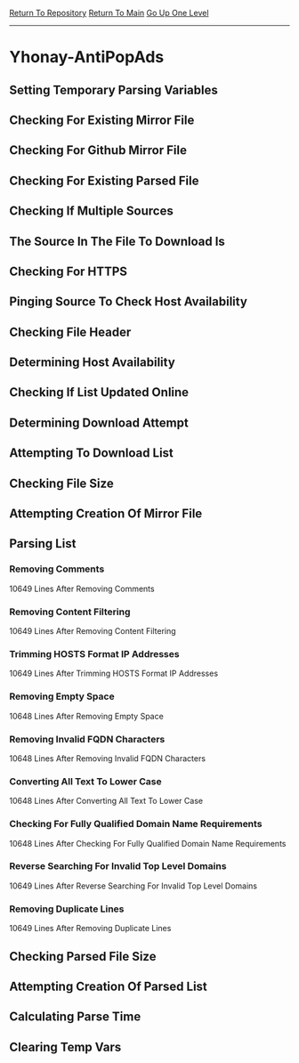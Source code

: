 [Return To Repository](https://github.com/deathbybandaid/piholeparser/)
[Return To Main](https://github.com/deathbybandaid/piholeparser/blob/master/RecentRunLogs/Mainlog.md)
[Go Up One Level](https://github.com/deathbybandaid/piholeparser/blob/master/RecentRunLogs/TopLevelScripts/30-Processing-External-Blacklists.md)
____________________________________
# Yhonay-AntiPopAds
## Setting Temporary Parsing Variables
## Checking For Existing Mirror File
## Checking For Github Mirror File
## Checking For Existing Parsed File
## Checking If Multiple Sources
## The Source In The File To Download Is
## Checking For HTTPS
## Pinging Source To Check Host Availability
## Checking File Header
## Determining Host Availability
## Checking If List Updated Online
## Determining Download Attempt
## Attempting To Download List
## Checking File Size
## Attempting Creation Of Mirror File
## Parsing List
### Removing Comments
10649 Lines After Removing Comments
### Removing Content Filtering
10649 Lines After Removing Content Filtering
### Trimming HOSTS Format IP Addresses
10649 Lines After Trimming HOSTS Format IP Addresses
### Removing Empty Space
10648 Lines After Removing Empty Space
### Removing Invalid FQDN Characters
10648 Lines After Removing Invalid FQDN Characters
### Converting All Text To Lower Case
10648 Lines After Converting All Text To Lower Case
### Checking For Fully Qualified Domain Name Requirements
10648 Lines After Checking For Fully Qualified Domain Name Requirements
### Reverse Searching For Invalid Top Level Domains
10649 Lines After Reverse Searching For Invalid Top Level Domains
### Removing Duplicate Lines
10649 Lines After Removing Duplicate Lines
## Checking Parsed File Size
## Attempting Creation Of Parsed List
## Calculating Parse Time
## Clearing Temp Vars
